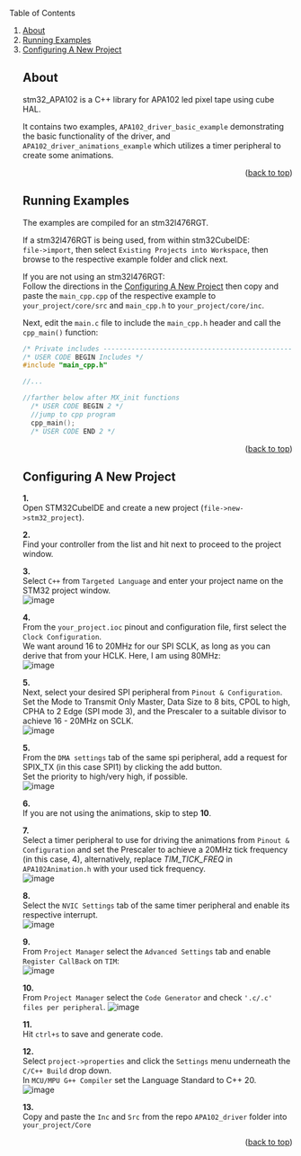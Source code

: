 <a name="readme-top"></a>
<summary>Table of Contents</summary>
<ol>
<li>
    <a href="#about">About</a>
</li>
<li><a href="#running-examples">Running Examples</a></li>
<li><a href="#configuring-a-new-project">Configuring A New Project</a></li>


## About
stm32_APA102 is a C++ library for APA102 led pixel tape using cube HAL.  

It contains two examples, `APA102_driver_basic_example` demonstrating the basic functionality of the driver,
and `APA102_driver_animations_example` which utilizes a timer peripheral to create some animations.
<p align="right">(<a href="#readme-top">back to top</a>)</p>

## Running Examples
The examples are compiled for an stm32l476RGT.

If a stm32l476RGT is being used, from within stm32CubeIDE:    
`file->import`, then select `Existing Projects into Workspace`, then browse to the respective example folder and click next.

If you are not using an stm32l476RGT:  
Follow the directions in the [Configuring A New Project](#configuring-a-new-project) then copy
and paste the `main_cpp.cpp` of the respective example to `your_project/core/src` and `main_cpp.h` to `your_project/core/inc`.   

Next, edit the `main.c` file to include the `main_cpp.h` header and call the `cpp_main()` function:  

```cpp
/* Private includes ----------------------------------------------------------*/
/* USER CODE BEGIN Includes */
#include "main_cpp.h"

//...

//farther below after MX_init functions
  /* USER CODE BEGIN 2 */
  //jump to cpp program
  cpp_main();
  /* USER CODE END 2 */
```
<p align="right">(<a href="#readme-top">back to top</a>)</p>

## Configuring A New Project

**1.**    
    Open STM32CubeIDE and create a new project (`file->new->stm32_project`).  

**2.**    
    Find your controller from the list and hit next to proceed to the project window.  

**3.**    
    Select `C++` from `Targeted Language` and enter your project name on the STM32 project window.  
    ![image](README_images/create_project.png)  

**4.**  
    From the `your_project.ioc` pinout and configuration file, first select the `Clock Configuration`.  
    We want around 16 to 20MHz for our SPI SCLK, as long as you can derive that from your HCLK. Here,
    I am using 80MHz:  
    ![image](README_images/clock_tree.png)  

**5.**  
    Next, select your desired SPI peripheral from `Pinout & Configuration`.  
    Set the Mode to Transmit Only Master, Data Size to 8 bits, CPOL to high, CPHA to 2 Edge (SPI mode 3), and the Prescaler to a suitable divisor to achieve 16 - 20MHz on SCLK.  
    ![image](README_images/spi_settings.png)  

**5.**  
    From the `DMA settings` tab of the same spi peripheral, add a request for SPIX_TX (in this case SPI1) by clicking the add button.  
    Set the priority to high/very high, if possible.  
    ![image](README_images/dma_settings.png)  

**6.**  
    If you are not using the animations, skip to step  **10**.

**7.**  
Select a timer peripheral to use for driving the animations from `Pinout & Configuration` and set the Prescaler to achieve a 20MHz
tick frequency (in this case, 4), alternatively, replace *TIM_TICK_FREQ* in `APA102Animation.h` with your used tick frequency.  
![image](README_images/timer_settings.png) 

**8.**  
Select the `NVIC Settings` tab of the same timer peripheral and enable its respective interrupt.  
![image](README_images/interrupt_settings.png)

**9.**  
From `Project Manager` select the `Advanced Settings` tab and enable `Register CallBack` on `TIM`:  
![image](README_images/register_callbacks.png) 

**10.**     
From `Project Manager` select the `Code Generator` and check `'.c/.c' files per peripheral`. 
![image](README_images/code_generator.png) 

**11.**     
Hit `ctrl+s` to save and generate code.  

**12.**     
Select `project->properties` and click the `Settings` menu underneath the `C/C++ Build` drop down.  
In `MCU/MPU G++ Compiler` set the Language Standard to C++ 20.    
![image](README_images/build_settings.png) 

**13.**     
Copy and paste the `Inc` and `Src` from the repo `APA102_driver` folder into `your_project/Core`  
<p align="right">(<a href="#readme-top">back to top</a>)</p>